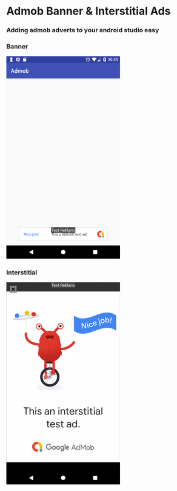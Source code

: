 # Admob Banner & Interstitial Ads

### Adding admob adverts to your android studio easy

<h3> Banner </h3>
<img src="screenshot/Screenshot_1543437239.png" width=300>

<h3> Interstitial </h3>
<img src="screenshot/Screenshot_1543437233.png" width=300>
